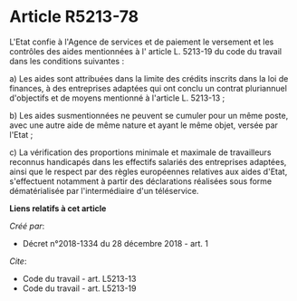 # Article R5213-78

L'Etat confie à l'Agence de services et de paiement le versement et les contrôles des aides mentionnées à l' article L.
5213-19 du code du travail  dans les conditions suivantes : 

a) Les aides sont attribuées dans la limite des crédits inscrits dans la loi de finances, à des entreprises adaptées qui ont
conclu un contrat pluriannuel d'objectifs et de moyens mentionné à l'article L. 5213-13 ; 

b) Les aides susmentionnées ne peuvent se cumuler pour un même poste, avec une autre aide de même nature et ayant le même
objet, versée par l'Etat ; 

c) La vérification des proportions minimale et maximale de travailleurs reconnus handicapés dans les effectifs salariés des
entreprises adaptées, ainsi que le respect par des règles européennes relatives aux aides d'Etat, s'effectuent notamment à
partir des déclarations réalisées sous forme dématérialisée par l'intermédiaire d'un téléservice.

**Liens relatifs à cet article**

_Créé par_:

  - Décret n°2018-1334 du 28 décembre 2018 - art. 1

_Cite_:

  - Code du travail - art. L5213-13
  - Code du travail - art. L5213-19
